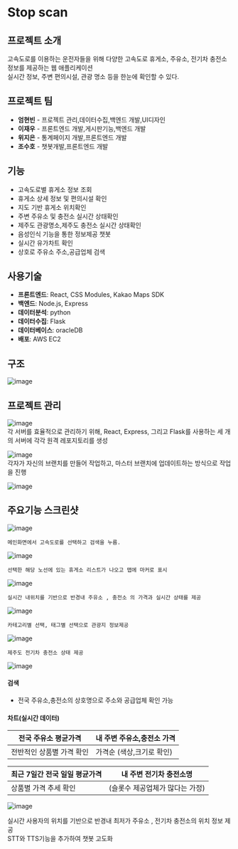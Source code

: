 # Stop scan

## 프로젝트 소개 
고속도로를 이용하는 운전자들을 위해 다양한 고속도로 휴게소, 주유소, 전기차 충전소 정보를 제공하는 웹 애플리케이션<br>
실시간 정보, 주변 편의시설, 관광 명소 등을 한눈에 확인할 수 있다.

## 프로젝트 팀 
- **엄현빈** - 프로젝트 관리,데이터수집,백엔드 개발,UI디자인 
- **이재우** - 프론트엔드 개발,게시판기능,백엔드 개발
- **위지은** - 통계페이지 개발,프론트엔드 개발 
- **조수호** - 챗봇개발,프론트엔드 개발


## 기능
- 고속도로별 휴게소 정보 조회 
- 휴게소 상세 정보 및 편의시설 확인
- 지도 기반 휴게소 위치확인
- 주변 주유소 및 충전소 실시간 상태확인 
- 제주도 관광명소,제주도 충전소 실시간 상태확인
- 음성인식 기능을 통한 정보제공 챗봇
- 실시간 유가차트 확인 
- 상호로 주유소 주소,공급업체 검색

## 사용기술

- **프론트엔드**: React, CSS Modules, Kakao Maps SDK
- **백엔드**: Node.js, Express
- **데이터분석**: python
- **데이터수집**: Flask
- **데이터베이스**: oracleDB
- **배포**: AWS EC2
  
## 구조
![image](./readmeImg/구조.PNG)   


## 프로젝트 관리 

![image](./readmeImg/1.png)   
각 서버를 효율적으로 관리하기 위해, React, Express, 그리고 Flask를 사용하는 세 개의 서버에 각각 원격 레포지토리를 생성

   
![image](./readmeImg/2.png)   
각자가 자신의 브랜치를 만들어 작업하고, 마스터 브랜치에 업데이트하는 방식으로 작업을 진행

![image](./readmeImg/3.png)


## 주요기능 스크린샷 


![image](./readmeImg/메인화면검색.png)   
```
메인화면에서 고속도로를 선택하고 검색을 누름.
```
![image](./readmeImg/동해.png)  
```
선택한 해당 노선에 있는 휴게소 리스트가 나오고 맵에 마커로 표시
```
![image](./readmeImg/주유소찾기.png)   
```
실시간 내위치를 기반으로 반경내 주유소 , 충전소 의 가격과 실시간 상태를 제공
```
![image](./readmeImg/제주관광.png)   
```
카테고리별 선택, 태그별 선택으로 관광지 정보제공
```
![image](./readmeImg/제주전기차충전소.png)
```
제주도 전기차 충전소 상태 제공
```
![image](./readmeImg/통계.png)   
#### 검색
- 전국 주유소,충전소의 상호명으로 주소와 공급업체 확인 가능  
#### 차트(실시간 데이터)  
  | 전국 주유소 평균가격     | 내 주변 주유소,충전소 가격 |
  |---|---|
  |전반적인 상품별 가격 확인    | 가격순 (색상,크기로 확인) |

  
  |최근 7일간 전국 일일 평균가격 | 내 주변 전기차 충전소명 |
  |---|---|
  |상품별 가격 추세 확인   |(슬롯수 제공업체가 많다는 가정)|



![image](./readmeImg/챗봇.png) 

실시간 사용자의 위치를 기반으로 반경내 최저가 주유소 , 전기차 충전소의 위치 정보 제공<br>
STT와 TTS기능을 추가하여 챗봇 고도화
   








